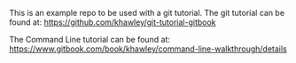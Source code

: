 This is an example repo to be used with a git tutorial.
The git tutorial can be found at: https://github.com/khawley/git-tutorial-gitbook

The Command Line tutorial can be found at: https://www.gitbook.com/book/khawley/command-line-walkthrough/details
